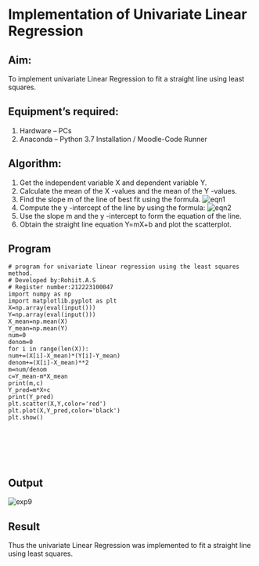 # Implementation of Univariate Linear Regression
## Aim:
To implement univariate Linear Regression to fit a straight line using least squares.
## Equipment’s required:
1.	Hardware – PCs
2.	Anaconda – Python 3.7 Installation / Moodle-Code Runner
## Algorithm:
1.	Get the independent variable X and dependent variable Y.
2.	Calculate the mean of the X -values and the mean of the Y -values.
3.	Find the slope m of the line of best fit using the formula.
 ![eqn1](./eq1.jpg)
4.	Compute the y -intercept of the line by using the formula:
![eqn2](./eq2.jpg)  
5.	Use the slope m and the y -intercept to form the equation of the line.
6.	Obtain the straight line equation Y=mX+b and plot the scatterplot.
## Program
```
# program for univariate linear regression using the least squares method.
# Developed by:Rohiit.A.S
# Register number:212223100047
import numpy as np
import matplotlib.pyplot as plt
X=np.array(eval(input()))
Y=np.array(eval(input()))
X_mean=np.mean(X)
Y_mean=np.mean(Y)
num=0
denom=0
for i in range(len(X)):
num+=(X[i]-X_mean)*(Y[i]-Y_mean)
denom+=(X[i]-X_mean)**2
m=num/denom
c=Y_mean-m*X_mean
print(m,c)
Y_pred=m*X+c
print(Y_pred)
plt.scatter(X,Y,color='red')
plt.plot(X,Y_pred,color='black')
plt.show()







```
## Output
![exp9](https://github.com/Rohiit2005/Univariate-Linear-Regression/assets/138849178/10c7c69b-0a7a-45e3-b000-a9780ad4f8d0)


## Result
Thus the univariate Linear Regression was implemented to fit a straight line using least squares.

